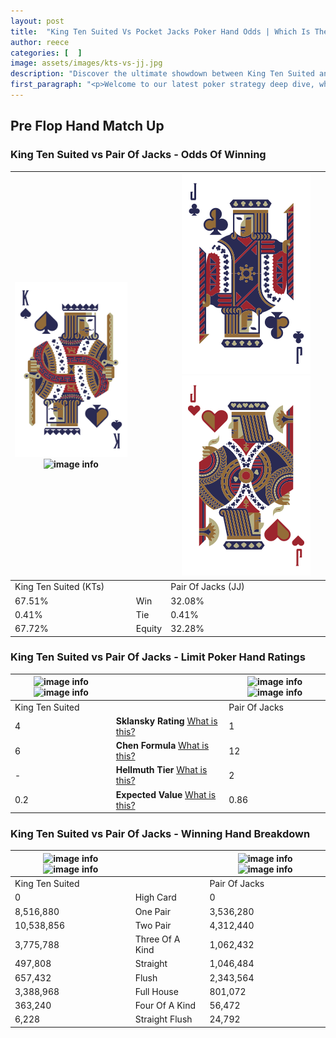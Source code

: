 ```yaml
---
layout: post
title:  "King Ten Suited Vs Pocket Jacks Poker Hand Odds | Which Is The Better Hand In Poker? A Complete Guide"
author: reece
categories: [  ]
image: assets/images/kts-vs-jj.jpg
description: "Discover the ultimate showdown between King Ten Suited and Pair Of Jacks in poker! Uncover the odds, strategies, and scenarios where one hand triumphs over the other. Get ready to up your poker game with this thrilling analysis."
first_paragraph: "<p>Welcome to our latest poker strategy deep dive, where we're pitting two distinct hands against each other in a high-stakes showdown: King Ten Suited vs Pair Of Jacks.</p><p>In the dynamic world of poker, every decision counts, and knowing which hand holds the upper hand is key to your success at the table.</p><p>In this article, we'll dissect these two hands, explore the scenarios where one dominates the other, and equip you with the knowledge to make strategic choices that can tip the odds in your favor.</p><p>Get ready to unravel the intriguing dynamics of these poker hands and elevate your game to new heights.</p>"
---
```




[comment]: # (sp0)

## Pre Flop Hand Match Up

<div class="table hand-ratings" markdown="1"> 



### King Ten Suited vs Pair Of Jacks - Odds Of Winning


    
| ![image info](assets/images/hand1/k.png) ![image info](assets/images/hand1/ts.png) |  | ![image info](assets/images/hand2/j.png) ![image info](assets/images/hand2/jo.png) |
| -------- | -------- | -------- |
| King Ten Suited (KTs) |  | Pair Of Jacks (JJ) |
| 67.51% | Win | 32.08% |
| 0.41% | Tie | 0.41% |
| 67.72% | Equity | 32.28% |




[comment]: # (sp1)



### King Ten Suited vs Pair Of Jacks - Limit Poker Hand Ratings


    
| ![image info](https://www.riverpairs.com/assets/images/hand1/k.png) ![image info](https://www.riverpairs.com/assets/images/hand1/ts.png) |  | ![image info](https://www.riverpairs.com/assets/images/hand2/j.png) ![image info](https://www.riverpairs.com/assets/images/hand2/jo.png) |
| -------- | -------- | -------- |
| King Ten Suited |  | Pair Of Jacks |
| 4 | **Sklansky Rating** [What is this?](/sklansky-rating-explained) | 1 |
| 6 | **Chen Formula** [What is this?](/chen-formula-explained) | 12 |
| - | **Hellmuth Tier** [What is this?](/Hellmuth-tier-explained) | 2 |
| 0.2 | **Expected Value** [What is this?](/expected-value-explained) | 0.86 |




[comment]: # (sp2)



### King Ten Suited vs Pair Of Jacks - Winning Hand Breakdown


    
| ![image info](https://www.riverpairs.com/assets/images/hand1/k.png) ![image info](https://www.riverpairs.com/assets/images/hand1/ts.png) |  | ![image info](https://www.riverpairs.com/assets/images/hand2/j.png) ![image info](https://www.riverpairs.com/assets/images/hand2/jo.png) |
| -------- | -------- | -------- |
| King Ten Suited |  | Pair Of Jacks |
| 0 | High Card | 0 |
| 8,516,880 | One Pair | 3,536,280 |
| 10,538,856 | Two Pair | 4,312,440 |
| 3,775,788 | Three Of A Kind | 1,062,432 |
| 497,808 | Straight | 1,046,484 |
| 657,432 | Flush | 2,343,564 |
| 3,388,968 | Full House | 801,072 |
| 363,240 | Four Of A Kind | 56,472 |
| 6,228 | Straight Flush | 24,792 |




[comment]: # (sp3)



</div>

[comment]: # (sp4)



[comment]: # (sp5)

